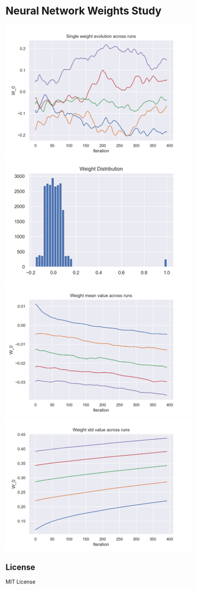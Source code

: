 # Neural Network Weights Study

![](/readme/fig_weight.png)
![](/readme/fig_dist.png)
![](/readme/fig_mean.png)
![](/readme/fig_std.png)

## License

MIT License
